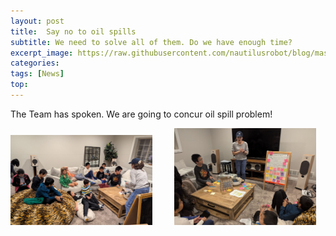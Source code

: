 ```yaml
---
layout: post
title:  Say no to oil spills
subtitle: We need to solve all of them. Do we have enough time?
excerpt_image: https://raw.githubusercontent.com/nautilusrobot/blog/master/assets/images/post_img/202411_3_post_1.JPG
categories: 
tags: [News]
top: 
---
```


The Team has spoken. We are going to concur oil spill problem!

<img alt="Light" src="https://raw.githubusercontent.com/nautilusrobot/blog/master/assets/images/post_img/202411_3_post_1.JPG" width="45%">
&nbsp; &nbsp; &nbsp; &nbsp;
<img alt="Dark" src="https://raw.githubusercontent.com/nautilusrobot/blog/master/assets/images/post_img/202411_3_post_2.JPG" width="45%">


